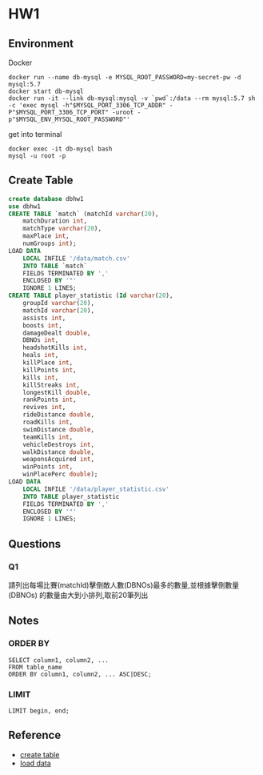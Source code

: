 # HW1

## Environment

Docker
```
docker run --name db-mysql -e MYSQL_ROOT_PASSWORD=my-secret-pw -d mysql:5.7
docker start db-mysql
docker run -it --link db-mysql:mysql -v `pwd`:/data --rm mysql:5.7 sh -c 'exec mysql -h"$MYSQL_PORT_3306_TCP_ADDR" -P"$MYSQL_PORT_3306_TCP_PORT" -uroot -p"$MYSQL_ENV_MYSQL_ROOT_PASSWORD"'
```
get into terminal
```
docker exec -it db-mysql bash
mysql -u root -p
```

## Create Table
```sql
create database dbhw1
use dbhw1
CREATE TABLE `match` (matchId varchar(20), 
    matchDuration int, 
    matchType varchar(20), 
    maxPlace int, 
    numGroups int);
LOAD DATA 
    LOCAL INFILE '/data/match.csv' 
    INTO TABLE `match` 
    FIELDS TERMINATED BY ',' 
    ENCLOSED BY '"' 
    IGNORE 1 LINES;
CREATE TABLE player_statistic (Id varchar(20), 
    groupId varchar(20), 
    matchId varchar(20), 
    assists int,
    boosts int,
    damageDealt double, 
    DBNOs int, 
    headshotKills int,
    heals int,
    killPlace int,
    killPoints int,
    kills int, 
    killStreaks int,
    longestKill double,
    rankPoints int,
    revives int,
    rideDistance double, 
    roadKills int,
    swimDistance double, 
    teamKills int,
    vehicleDestroys int,
    walkDistance double,
    weaponsAcquired int,
    winPoints int, 
    winPlacePerc double);
LOAD DATA 
    LOCAL INFILE '/data/player_statistic.csv' 
    INTO TABLE player_statistic 
    FIELDS TERMINATED BY ',' 
    ENCLOSED BY '"' 
    IGNORE 1 LINES;
```

## Questions

### Q1
請列出每場比賽(matchId)擊倒敵人數(DBNOs)最多的數量,並根據擊倒數量(DBNOs)
的數量由大到小排列,取前20筆列出

## Notes

### ORDER BY
```
SELECT column1, column2, ...
FROM table_name
ORDER BY column1, column2, ... ASC|DESC;
```

### LIMIT
```
LIMIT begin, end;
```

## Reference

- [create table](http://tw.gitbook.net/mysql/mysql_create_tables.html)
- [load data](https://dev.mysql.com/doc/refman/8.0/en/load-data.html)
